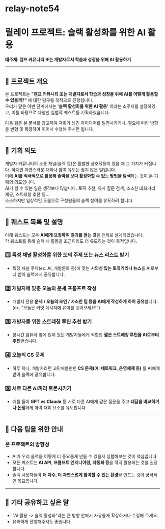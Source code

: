 # relay-note54

# 릴레이 프로젝트: 슬랙 활성화를 위한 AI 활용
**대주제: 캠프 커뮤니티 또는 개발자로서 학습과 성장을 위해 AI 활용하기**

---

## 📌 프로젝트 개요

본 프로젝트는 **"캠프 커뮤니티 또는 개발자로서 학습과 성장을 위해 AI를 어떻게 활용할 수 있을까?"** 에 대한 탐구를 목적으로 진행됩니다.  
우리가 맡은 이번 단계에서는 **'슬랙 활성화를 위한 AI 활용'** 이라는 소주제를 설정하였고, 이를 바탕으로 다양한 실험적 퀘스트를 기획하였습니다.

다음 팀은 본 문서를 참고하여 저희가 남긴 아이디어를 발전시키거나, 필요에 따라 방향을 변형 및 확장하여 이어서 수행해 주시면 됩니다.

---

## 🎯 기획 의도

개발자 커뮤니티의 소통 채널(슬랙 등)은 활발한 상호작용이 있을 때 그 가치가 커집니다. 하지만 자연스러운 대화나 참여 유도는 쉽지 않은 일입니다.  
이에 **AI를 적극적으로 활용해 슬랙을 보다 활성화할 수 있는 방법을 탐색**하는 것이 본 기획의 의도입니다.  
AI가 할 수 있는 일은 생각보다 많습니다. 토픽 추천, 유사 질문 검색, 소소한 대화거리 제공, 스트레칭 추천 등…  
소소하지만 일상적인 도움으로 구성원들의 슬랙 참여를 유도하려 합니다.

---

## 📝 퀘스트 목록 및 설명

아래 퀘스트는 모두 **AI에게 요청하여 결과를 얻는 것**을 전제로 설계되었습니다.  
각 퀘스트를 통해 슬랙 내 활동을 조금이라도 더 유도하는 것이 목적입니다.

### 1️⃣ 특정 채널 활성화를 위한 토의 주제 또는 뉴스 리스트 받기
- 특정 채널 주제(ex. AI, 개발문화 등)에 맞는 **시의성 있는 토의거리나 뉴스**를 AI로부터 받아 슬랙에서 공유합니다.

### 2️⃣ 개발자에 맞춘 오늘의 운세 프롬프트 작성
- 개발자 전용 **운세 / 오늘의 조언 / 사소한 팁 등을 AI에게 작성하게 하여 공유**합니다.  
(ex. "오늘은 커밋 메시지에 유머를 넣어보세요!")

### 3️⃣ 개발자를 위한 스트레칭 루틴 추천 받기
- 장시간 컴퓨터 앞에 앉아 있는 개발자들에게 적합한 **짧은 스트레칭 루틴을 AI로부터 추천**받습니다.

### 4️⃣ 오늘의 CS 문제
- 하루 하나, 개발자라면 고민해볼만한 **CS 문제(예: 네트워크, 운영체제 등)** 를 AI에게 받아 슬랙에 공유합니다.

### 5️⃣ 서로 다른 AI끼리 토론시키기
- 예를 들어 **GPT vs Claude** 등 서로 다른 AI에게 같은 질문을 주고 **대답을 비교하거나 논쟁**하게 하여 재미 요소를 유도합니다.

---

## 🧐 다음 팀을 위한 안내

### 본 프로젝트의 방향성
- AI가 우리 슬랙을 어떻게 더 풍요롭게 만들 수 있을지 실험해보는 것이 핵심입니다.
- 모든 퀘스트는 **AI API, 프롬프트 엔지니어링, 자동화 등**을 적극 활용하는 것을 권장합니다.
- 슬랙 사용자들이 **더 자주, 더 자연스럽게 참여할 수 있는 환경**을 만드는 것이 궁극적인 목표입니다.

---

## 💬 기타 공유하고 싶은 말
- "AI 활용 -> 슬랙 활성화"라는 큰 방향 안에서 자유롭게 확장하거나 수정해 주세요.
- 유쾌하게 진행해주셔도 좋습니다.

